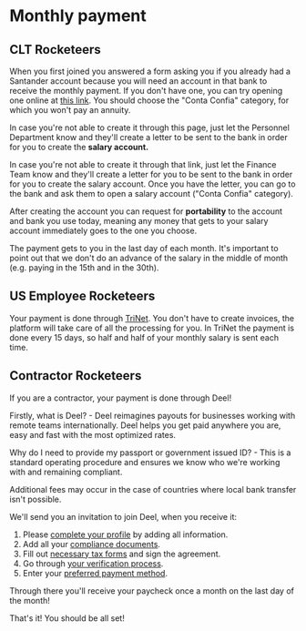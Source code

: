 # Monthly payment

## CLT Rocketeers

When you first joined you answered a form asking you if you already had a Santander account because you will need an account in that bank to receive the monthly payment. If you don't have one, you can try opening one online at [this link](https://abrasuaconta.santander.com.br/?ic=home-cardsprod-abrasuaconta). You should choose the "Conta Confia" category, for which you won't pay an annuity.

In case you're not able to create it through this page, just let the Personnel Department know and they'll create a letter to be sent to the bank in order for you to create the **salary account.**

In case you're not able to create it through that link, just let the Finance Team know and they'll create a letter for you to be sent to the bank in order for you to create the salary account. Once you have the letter, you can go to the bank and ask them to open a salary account ("Conta Confia" category).

After creating the account you can request for **portability** to the account and bank you use today, meaning any money that gets to your salary account immediately goes to the one you choose.

The payment gets to you in the last day of each month. It's important to point out that we don't do an advance of the salary in the middle of month (e.g. paying in the 15th and in the 30th).

## US Employee Rocketeers&#x20;

Your payment is done through [TriNet](https://www.trinet.com/). You don't have to create invoices, the platform will take care of all the processing for you. In TriNet the payment is done every 15 days, so half and half of your monthly salary is sent each time.

## Contractor Rocketeers

If you are a contractor, your payment is done through Deel!

Firstly, what is Deel? - Deel reimagines payouts for businesses working with remote teams internationally. Deel helps you get paid anywhere you are, easy and fast with the most optimized rates.

Why do I need to provide my passport or government issued ID? - This is a standard operating procedure and ensures we know who we're working with and remaining compliant.

Additional fees may occur in the case of countries where local bank transfer isn't possible.

We'll send you an invitation to join Deel, when you receive it:

1. Please [complete your profile](https://help.letsdeel.com/en/articles/4751721-how-to-sign-up-for-deel) by adding all information.
2. Add all your [compliance documents](https://help.letsdeel.com/en/articles/4754627-collect-compliance-documentation-on-deel).
3. Fill out [necessary tax forms](https://help.letsdeel.com/en/articles/4754599-tax-feature-on-deel-here-s-how-it-works) and sign the agreement.
4. Go through [your verification process](https://help.letsdeel.com/en/articles/4752382-how-to-verify-your-contractor-account-on-deel).
5. Enter your [preferred payment method](https://help.letsdeel.com/en/articles/4754676-how-to-withdraw-money-from-deel-balance).

Through there you'll receive your paycheck once a month on the last day of the month!

That's it! You should be all set!
